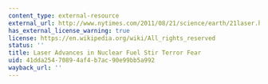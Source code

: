 ```yaml
---
content_type: external-resource
external_url: http://www.nytimes.com/2011/08/21/science/earth/21laser.html
has_external_license_warning: true
license: https://en.wikipedia.org/wiki/All_rights_reserved
status: ''
title: Laser Advances in Nuclear Fuel Stir Terror Fear
uid: 41dda254-7089-4af4-b7ac-90e99bb5a992
wayback_url: ''
---
```

